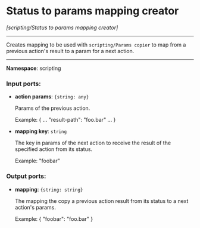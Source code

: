 # Status to params mapping creator

_[scripting/Status to params mapping creator]_

---

Creates mapping to be used with `scripting/Params copier` to map from a previous action's result to a param for a next action.

---

__Namespace__: scripting

### Input ports:

* __action params__: ` {string: any} `

    Params of the previous action.
    
    Example:
    {
    ...
    "result-path": "foo.bar"
    ...
    }


* __mapping key__: ` string `

    The key in params of the next action to receive the result of the specified action from its status.
    
    Example:
    "foobar"

### Output ports:

* __mapping__: ` {string: string} `

    The mapping the copy a previous action result from its status to a next action's params.
    
    Example:
    { "foobar": "foo.bar" }

